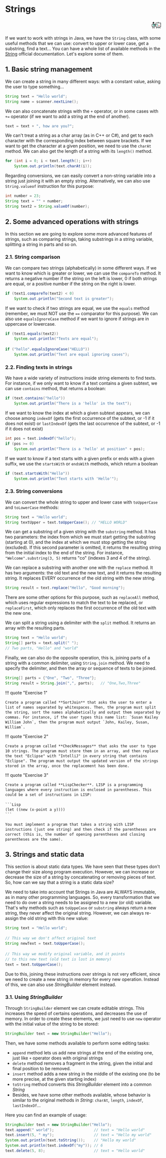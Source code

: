 # Strings

<div style="text-align: right">
<a target="_blank" href="slides/view.html?fichero=03c"><img src="images/diapositivas.png" width="32" /></a>
</div>

If we want to work with strings in Java, we have the `String` class, with some useful methods that we can use: convert to upper or lower case, get a substring, find a text... You can have a whole list of available methods in the [String](https://docs.oracle.com/javase/8/docs/api/java/lang/String.html) official documentation. Let's explore some of them.

## 1. Basic string management

We can create a string in many different ways: with a constant value, asking the user to type something...

```java
String text = "Hello world";
String name = scanner.nextLine();
```

We can also concatenate strings with the `+` operator, or in some cases with `+=` operator (if we want to add a string at the end of another).

```java
text = text + ", how are you?";
```

We can't treat a string as a char array (as in C++ or C#), and get to each character with the corresponding index between square brackets. If we want to get the character at a given position, we need to use the `charAt` method. We can also get the length of a string with its `length()` method.

```java
for (int i = 0; i < text.length(); i++)
    System.out.println(text.charAt(i));
```

Regarding conversions, we can easily convert a non-string variable into a string just joining it with an empty string. Alternatively, we can also use `String.valueof` instruction for this purpose:

```java
int number = 23;
String text = "" + number;
String text2 = String.valueOf(number);
```

## 2. Some advanced operations with strings

In this section we are going to explore some more advanced features of strings, such as comparing strings, taking substrings in a string variable, splitting a string in parts and so on.

### 2.1. String comparison

We can compare two strings (alphabetically) in some different ways. If we want to know which is greater or lower, we can use the `compareTo` method. It returns a negative number if the string on the left is lower, 0 if both strings are equal, or a positive number if the string on the right is lower.

```java
if (text1.compareTo(text2) < 0)
    System.out.println("Second text is greater");
```

If we want to check if two strings are equal, we use the `equals` method (remember, we must NOT use the `==` comparator for this purpose). We can also use `equalsIgnoreCase` method if we want to ignore if strings are in uppercase or lowercase.

```java
if (text1.equals(text2))
    System.out.println("Texts are equal");

if ("hello".equalsIgnoreCase("HELLO"))
    System.out.println("Text are equal ignoring cases");
```

### 2.2. Finding texts in strings

We have a wide variety of instructions inside string elements to find texts. For instance, if we only want to know if a text contains a given subtext, we can use `contains` method, that returns a boolean:

```java
if (text.contains("hello"))
	System.out.println("There is a 'hello' in the text");
```

If we want to know the index at which a given subtext appears, we can choose among `indexOf` (gets the first occurrence of the subtext, or -1 if it does not exist) or `lastIndexOf` (gets the last occurrence of the subtext, or -1 if it does not exist)

```java
int pos = text.indexOf("hello");
if (pos >= 0)
	System.out.println("There is a 'hello' at position" + pos);
```

If we want to know if a text starts with a given prefix or ends with a given suffix, we use the `startsWith` or `endsWith` methods, which return a boolean

```java
if (text.startsWith("Hello"))
	System.out.println("Text starts with 'Hello'");
```

### 2.3. String conversions

We can convert the whole string to upper and lower case with `toUpperCase` and `toLowerCase` methods:

```java
String text = "Hello world";
String textUpper = text.toUpperCase(); // "HELLO WORLD"
```

We can get a substring of a given string with the `substring` method. It has two parameters: the index from which we must start getting the substring (starting at 0), and the index at which we must stop getting the string (excluded). If this second parameter is omitted, it returns the resulting string from the initial index to the end of the string. For instance, `"Welcome".substring(3, 5)` returns "co" (indexes 3 and 4 of the string).

We can replace a substring with another one with the `replace` method. It has two arguments: the old text and the new text, and it returns the resulting string. It replaces EVERY occurrence of the old string with the new string.

```java
String result = text.replace("Hello", "Good morning");
```

There are some other options for this purpose, such as `replaceAll` method, which uses regular expressions to match the text to be replaced, or `replaceFirst`, which only replaces the first occurrence of the old text with the new one.

We can split a string using a delimiter with the `split` method. It returns an array with the resulting parts.

```java
String text = "Hello world";
String[] parts = text.split(" "); 
// Two parts, "Hello" and "world"
```

Finally, we can also do the opposite operation, this is, joining parts of a string with a common delimiter, using `String.join` method. We need to specify the delimiter, and then the array or sequence of texts to be joined.

```java
String[] parts = {"One", "Two", "Three"};
String result = String.join(",", parts);   // "One,Two,Three"
```

!!! quote "Exercise 1"

    Create a program called **SortJoin** that asks the user to enter a list of names separated by whitespaces. Then, the program must split the string, sort the names alphabetically and output them separated by commas. For instance, if the user types this name list: `Susan Kailey William John`, then the program must output `John, Kailey, Susan, William`.

!!! quote "Exercise 2"

    Create a program called **CheckMessages** that asks the user to type 10 strings. The program must store them in an array, and then replace the text "Eclipse" with "IntelliJ" in every string that contains "Eclipse". The program must output the updated version of the strings stored in the array, once the replacement has been done.

!!! quote "Exercise 3"

    Create a program called **LispChecker**. LISP is a programming languages where every instruction is enclosed in parentheses. This could be a set of instructions in LISP:

    ```Lisp
    (let ((new (x-point a y))))
    ```

    You must implement a program that takes a string with LISP instructions (just one string) and then check if the parentheses are correct (this is, the number of opening parentheses and closing parentheses are the same).

## 3. Strings and static data

This section is about static data types. We have seen that these types don't change their size along program execution. However, we can increase or decrease the size of a string by concatenating or removing pieces of text. So, how can we say that a string is a static data size?

We need to take into account that Strings in Java are ALWAYS immutable, as in many other programming languages. So, every transformation that we need to do over a string needs to be assigned to a new (or old) variable. That's why methods such as `toUppeCase` or `substring` always return a new string, they never affect the original string. However, we can always re-assign the old string with this new value:

```java
String text = "Hello world";

// This way we don't affect original text
String newText = text.toUpperCase();

// This way we modify original variable, and it points
// to this new text (old text is lost in memory)
text = text.toUpperCase();
```

Due to this, joining these instructions over strings is not very efficient, since we need to create a new string in memory for every new operation. Instead of this, we can also use *StringBuilder* element instead.

### 3.1. Using *StringBuilder*

Through `StringBuilder` element we can create editable strings. This increases the speed of certains operations, and decreases the use of memory. In order to create these elements, we just need to use `new` operator with the initial value of the string to be stored:

```java
StringBuilder text = new StringBuilder("Hello");
```

Then, we have some methods available to perform some editing tasks:

* `append` method lets us add new strings at the end of the existing one, just like `+` operator does with original strings
* `delete` method removes a fragment in the string, given the initial and final position to be removed.
* `insert` method adds a new string in the middle of the existing one (to be more precise, at the given starting index)
* `toString` method converts this *StringBuilder* element into a common *String*
* Besides, we have some other methods available, whose behavior is similar to the original methods in *String*: `charAt`, `length`, `indexOf`, `lastIndexOf`...

Here you can find an example of usage:

```java
StringBuilder text = new StringBuilder("Hello");
text.append(" world");                  // text = "Hello world"
text.insert(5, " my");                  // text = "Hello my world"
System.out.println(text.toString());    // "Hello my world"
System.out.println(text.indexOf("my")); // 6
text.delete(5, 8);                      // text = "Hello world"
```
